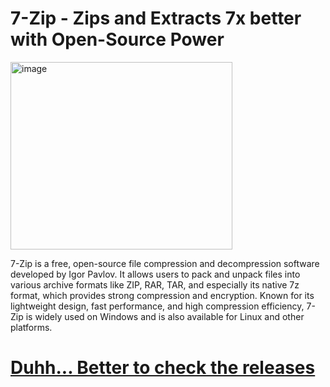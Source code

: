 # 7-Zip - Zips and Extracts 7x better with Open-Source Power
<img width="355" height="300" alt="image" src="https://github.com/user-attachments/assets/52fff34c-3ffd-4d43-88a5-aa13fe2b5539" />

7-Zip is a free, open-source file compression and decompression software developed by Igor Pavlov. It allows users to pack and unpack files into various archive formats like ZIP, RAR, TAR, and especially its native 7z format, which provides strong compression and encryption. Known for its lightweight design, fast performance, and high compression efficiency, 7-Zip is widely used on Windows and is also available for Linux and other platforms.

# [Duhh... Better to check the releases](https://github.com/DreamPack-Software/7-Zip/releases/)
